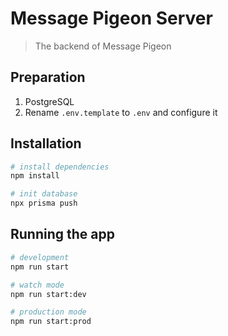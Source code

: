 # Message Pigeon Server

> The backend of Message Pigeon

## Preparation

1. PostgreSQL
2. Rename `.env.template` to `.env` and configure it

## Installation

```bash
# install dependencies
npm install

# init database
npx prisma push
```

## Running the app

```bash
# development
npm run start

# watch mode
npm run start:dev

# production mode
npm run start:prod
```

